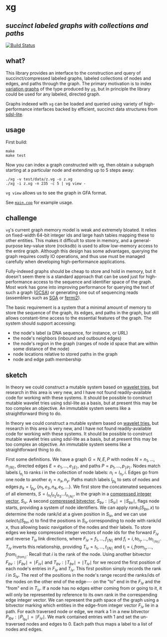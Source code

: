 # xg
## *succinct labeled graphs with collections and paths*

[![Build Status](https://travis-ci.org/ekg/xg.svg)](https://travis-ci.org/ekg/xg)

## what?

This library provides an interface to the construction and query of succinct/compressed labeled graphs, labeled collections of nodes and edges, and paths through the graph. The primary motivation is to index [variation graphs](https://github.com/ekg/vg#vg) of the type produced by [`vg`](https://github.com/ekg/vg), but in principle the library could be used for any labeled, directed graph.

Graphs indexed with `xg` can be loaded and queried using variety of high-performance interfaces backed by efficient, succinct data structures from [sdsl-lite](https://github.com/simongog/sdsl-lite).

## usage

First build:

```shell
make
make test
```

Now you can index a graph constructed with vg, then obtain a subgraph starting at a particular node and extending up to 5 steps away:

```shell
./xg -v test/data/z.vg -o z.xg
./xg -i z.xg -n 235 -c 5 | vg view -
```

`vg view` allows us to see the graph in GFA format.

See [`main.cpp`](https://github.com/ekg/xg/blob/master/main.cpp) for example usage.

## challenge

`vg`'s current graph memory model is weak and extremely bloated. It relies on fixed-width 64-bit integer ids and large hash tables mapping these to other entities. This makes it difficult to store in memory, and a general-purpose key-value store (rocksdb) is used to allow low-memory access to the entire graph. Although this design has some advantages, querying the graph requires costly IO operations, and thus use must be managed carefully when developing high-performance applications.

Fully-indexed graphs should be cheap to store and hold in memory, but it doesn't seem there is a standard approach that can be used just for high-performance access to the sequence and identifier space of the graph. Most work has gone into improving performance for querying the text of such a graph ([GCSA](https://github.com/jltsiren/gcsa2)) or generating one out of sequencing reads (assemblers such as [SGA](https://github.com/jts/sga) or [fermi2](https://github.com/lh3/fermi2)).

The basic requirement is a system that a minimal amount of memory to store the sequence of the graph, its edges, and paths in the graph, but still allows constant-time access to the essential features of the graph. The system should support accessing:

* the node's label (a DNA sequence, for instance, or URL)
* the node's neighbors (inbound and outbound edges)
* the node's region in the graph (ranges of node id space that are within some distance of the node)
* node locations relative to stored paths in the graph
* node and edge path membership

## sketch

In theory we could construct a mutable system based on [wavelet tries](http://arxiv.org/abs/1204.3581), but research in this area is very new, and I have not found readily-available code for working with these systems. It should be possible to construct mutable wavelet tries using sdsl-lite as a basis, but at present this may be too complex an objective. An immutable system seems like a straightforward thing to do.

In theory we could construct a mutable system based on <a href="http://arxiv.org/abs/1204.3581">wavelet tries</a>, but research in this area is very new, and I have not found readily-available code for working with these systems. It should be possible to construct mutable wavelet tries using sdsl-lite as a basis, but at present this may be too complex an objective. An immutable system seems like a straightforward thing to do.
    
First some definitions. We have a graph <span class="math"><em>G</em> = <em>N</em>, <em>E</em>, <em>P</em></span> with nodes <span class="math"><em>N</em> = <em>n</em><sub>1</sub>, …, <em>n</em><sub>∣<em>N</em>∣</sub></span>, directed edges <span class="math"><em>E</em> = <em>e</em><sub>1</sub>, …, <em>e</em><sub>∣<em>E</em>∣</sub></span>, and paths <span class="math"><em>P</em> = <em>p</em><sub>1</sub>, …, <em>p</em><sub>∣<em>P</em>∣</sub></span>. Nodes match labels <span class="math"><em>l</em><sub><em>n</em><sub><em>i</em></sub></sub></span> to ranks <span class="math"><em>i</em></span> in the collection of node labels: <span class="math"><em>n</em><sub><em>i</em></sub> = <em>l</em><sub><em>n</em><sub><em>i</em></sub></sub>, <em>i</em></span>. Edges go from one node to another <span class="math"><em>e</em><sub><em>j</em></sub> = <em>n</em><sub><em>x</em></sub>, <em>n</em><sub><em>y</em></sub></span>. Paths match labels <span class="math"><em>l</em><sub><em>p</em><sub><em>k</em></sub></sub></span> to sets of nodes and edges <span class="math"><em>p</em><sub><em>k</em></sub> = <em>l</em><sub><em>p</em><sub><em>k</em></sub></sub>, {<em>n</em><sub>1</sub>, <em>e</em><sub>3</sub>, <em>n</em><sub>4</sub>, <em>e</em><sub>5</sub>, …}</span>.
We first store the concatenated sequences of all elements, <span class="math"><em>S</em> = <em>l</em><sub><em>n</em><sub>1</sub></sub><em>l</em><sub><em>n</em><sub>2</sub></sub><em>l</em><sub><em>n</em><sub>3</sub></sub>…<em>l</em><sub><em>n</em><sub>∣<em>N</em>∣</sub></sub></span>, in the graph in a <a href="https://github.com/simongog/sdsl-lite/blob/master/include/sdsl/enc_vector.hpp#L48-L58">compressed integer vector</a>, <span class="math"><em>S</em><sub><em>i</em><em>v</em></sub></span>. A second <a href="https://github.com/simongog/sdsl-lite/blob/master/include/sdsl/rrr_vector.hpp">compressed bitvector</a>, <span class="math"><em>S</em><sub><em>b</em><em>v</em></sub> : ∣<em>S</em><sub><em>i</em><em>v</em></sub>∣ = ∣<em>S</em><sub><em>b</em><em>v</em></sub>∣</span>, flags node starts, providing a system of node identifiers. We can apply <span class="math"><em>r</em><em>a</em><em>n</em><em>k</em><sub>1</sub>(<em>S</em><sub><em>b</em><em>v</em></sub>, <em>x</em>)</span> to determine the node rank/id at a given position in <span class="math"><em>S</em><sub><em>i</em><em>v</em></sub></span>, and we can use <span class="math"><em>s</em><em>e</em><em>l</em><em>e</em><em>c</em><em>t</em><sub>1</sub>(<em>S</em><sub><em>b</em><em>v</em></sub>, <em>x</em>)</span> to find the positions in <span class="math"><em>S</em><sub><em>i</em><em>v</em></sub></span> corresponding to node with rank/id <span class="math"><em>x</em></span>, thus allowing basic navigation of the nodes and their labels.
To store edges we keep compressed integer vectors of node ids for the forward <span class="math"><em>F</em><sub><em>i</em><em>v</em></sub></span> and reverse <span class="math"><em>T</em><sub><em>i</em><em>v</em></sub></span> link directions, where <span class="math"><em>F</em><sub><em>i</em><em>v</em></sub> = <em>f</em><sub>1</sub>, …, <em>f</em><sub>∣<em>N</em>∣</sub></span> and <span class="math"><em>f</em><sub><em>i</em></sub> = <em>i</em>, <em>t</em><em>o</em><sub><em>i</em><sub>1</sub></sub>, …, <em>t</em><em>o</em><sub><em>i</em><sub>∣<em>t</em><em>o</em><sub><em>i</em></sub>∣</sub></sub></span>. <span class="math"><em>T</em><sub><em>i</em><em>v</em></sub></span> inverts this relationship, providing <span class="math"><em>T</em><sub><em>i</em><em>v</em></sub> = <em>t</em><sub>1</sub>, …, <em>t</em><sub>∣<em>N</em>∣</sub></span> and <span class="math"><em>t</em><sub><em>i</em></sub> = <em>i</em>, <em>f</em><em>r</em><em>o</em><em>m</em><sub><em>i</em><sub>1</sub></sub>, …, <em>f</em><em>r</em><em>o</em><em>m</em><sub><em>i</em><sub>∣<em>f</em><em>r</em><em>o</em><em>m</em><sub><em>i</em></sub>∣</sub></sub></span>. Recall that <span class="math"><em>i</em></span> is the rank of the node. Using another bitvector <span class="math"><em>F</em><sub><em>b</em><em>v</em></sub> : ∣<em>F</em><sub><em>b</em><em>v</em></sub>∣ = ∣<em>F</em><sub><em>i</em><em>v</em></sub>∣</span> and <span class="math"><em>T</em><sub><em>b</em><em>v</em></sub> : ∣<em>T</em><sub><em>b</em><em>v</em></sub>∣ = ∣<em>T</em><sub><em>i</em><em>v</em></sub>∣</span> for we record the first position of each node's entries in <span class="math"><em>F</em><sub><em>i</em><em>v</em></sub></span> and <span class="math"><em>T</em><sub><em>i</em><em>v</em></sub></span>. This first position simply records the rank <span class="math"><em>i</em></span> in <span class="math"><em>S</em><sub><em>i</em><em>v</em></sub></span>. The rest of the positions in the node's range record the ranks/ids of the nodes on the other end of the edge--- on the &quot;to&quot; end in the <span class="math"><em>F</em><sub><em>i</em><em>v</em></sub></span> and the &quot;from&quot; end in <span class="math"><em>T</em><sub><em>i</em><em>v</em></sub></span>. If a node has no edges either coming from or going to it, it will only be represented by reference to its own rank in the correspending edge integer vector.
We can represent the path space of the graph using a bitvector marking which entities in the edge-from integer vector <span class="math"><em>F</em><sub><em>i</em><em>v</em></sub></span> lie in a path. For each traversed node or edge, we mark a 1 in a new bitvector <span class="math"><em>P</em><sub><em>i</em></sub><em></em><sub><em>b</em><em>v</em></sub> : ∣<em>P</em><sub><em>i</em><sub><em>b</em><em>v</em></sub></sub>∣ = ∣<em>F</em><sub><em>i</em><em>v</em></sub>∣</span>. We mark contained entries with 1 and set the un-traversed nodes and edges to 0. Each path thus maps a label to a list of nodes and edges.
